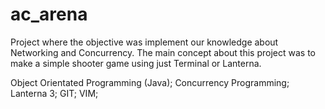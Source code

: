 # ac_arena

Project where the objective was implement our knowledge about Networking and Concurrency. 
The main concept about this project was to make a simple shooter game using just Terminal or Lanterna.

Object Orientated Programming (Java);
Concurrency Programming;
Lanterna 3;
GIT;
VIM;
